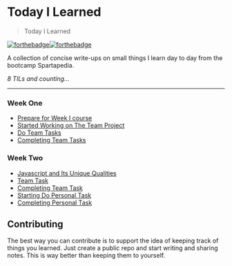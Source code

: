 # Today I Learned
> Today I Learned

[![forthebadge](https://forthebadge.com/images/badges/built-with-love.svg)](https://wajahatkarim.com)[![forthebadge](https://forthebadge.com/images/badges/makes-people-smile.svg)](https://wajahatkarim.com)

A collection of concise write-ups on small things I learn day to day from the bootcamp Spartapedia. 


_8 TILs and counting..._

---
### Week One
- [Prepare for Week I course](weekone/prepareforweekone.md)
- [Started Working on The Team Project](weekone/daytwo.md)
- [Do Team Tasks](weekone/daythree.md)
- [Completing Team Tasks](weekone/dayfour.md)

### Week Two
- [Javascript and Its Unique Qualities](weektwo/startingassignment.md)
- [Team Task](weektwo/teamtask.md)
- [Completing Team Task](weektwo/day7.md)
- [Starting Do Personal Task](weektwo/day8.md)
- [Completing Personal Task](weektwo/day9.md)

## Contributing

The best way you can contribute is to support the idea of keeping track of things you learned. Just create a public repo and start writing and sharing notes. This is way better than keeping them to yourself.
